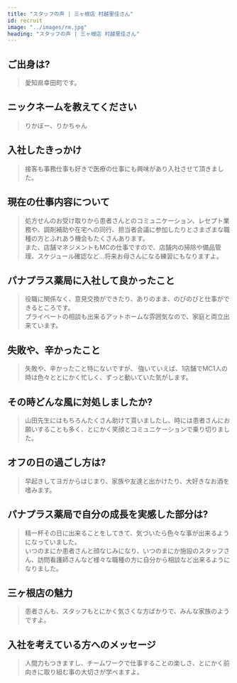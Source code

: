 ```yaml
---
title: "スタッフの声 | 三ヶ根店 村越里佳さん"
id: recruit
image: "../images/rm.jpg"
heading: "スタッフの声 | 三ヶ根店 村越里佳さん"
---
```



## ご出身は?
> 愛知県幸田町です。

## ニックネームを教えてください
> りかぼー、りかちゃん

## 入社したきっかけ
> 接客も事務仕事も好きで医療の仕事にも興味があり入社させて頂きました。

## 現在の仕事内容について
> 処方せんのお受け取りから患者さんとのコミュニケーション、レセプト業務や、調剤補助や在宅への同行、担当者会議に参加したりとさまざまな職種の方とふれあう機会もたくさんあります。  
> また、店舗マネジメントもMCの仕事ですので、店舗内の掃除や備品管理、スケジュール確認など...将来お母さんになる練習にもなりますよ。

## パナプラス薬局に入社して良かったこと
> 役職に関係なく、意見交換ができたり、ありのまま、のびのびと仕事ができるところです。  
> プライベートの相談も出来るアットホームな雰囲気なので、家庭と両立出来ています。

## 失敗や、辛かったこと
> 失敗や、辛かったこと特にないですが、 強いていえば、1店舗でMC1人の時は色々ととにかく忙しく、ずっと動いていた気がします。

## その時どんな風に対処しましたか?
> 山田先生にはもちろんたくさん助けて貰いましたし、時には患者さんにお願いすることも多く、とにかく笑顔とコミュニケーションで乗り切りました。

## オフの日の過ごし方は?
> 早起きしてヨガからはじまり、家族や友達と出かけたり、大好きなお酒を嗜みます。

## パナプラス薬局で自分の成長を実感した部分は?
> 精一杯その日に出来ることをしてきて、気づいたら色々な事が出来るようになっていました。   
> いつのまにか患者さんと顔なじみになり、いつのまにか施設のスタッフさん、訪問看護師さんなど様々な職種の方に自分から相談など出来るようになりました。

## 三ヶ根店の魅力
> 患者さんも、スタッフもとにかく気さくな方ばかりで、みんな家族のようですよ。

## 入社を考えている方へのメッセージ
> 人間力もつきますし、チームワークで仕事することの楽しさ、とにかく前向きに取り組む事の大切さが学べますよ。

